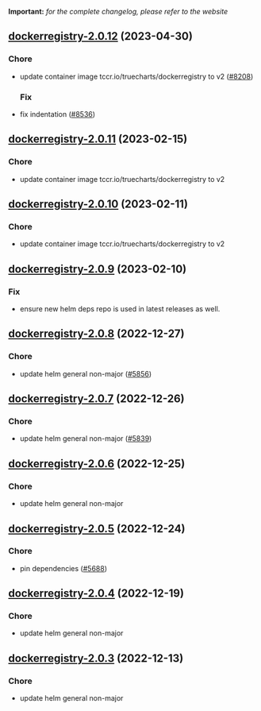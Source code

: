 **Important:**
*for the complete changelog, please refer to the website*




## [dockerregistry-2.0.12](https://github.com/truecharts/charts/compare/dockerregistry-2.0.11...dockerregistry-2.0.12) (2023-04-30)

### Chore

- update container image tccr.io/truecharts/dockerregistry to v2 ([#8208](https://github.com/truecharts/charts/issues/8208))
  
  ### Fix

- fix indentation ([#8536](https://github.com/truecharts/charts/issues/8536))
  
  


## [dockerregistry-2.0.11](https://github.com/truecharts/charts/compare/dockerregistry-2.0.10...dockerregistry-2.0.11) (2023-02-15)

### Chore

- update container image tccr.io/truecharts/dockerregistry to v2
  
  


## [dockerregistry-2.0.10](https://github.com/truecharts/charts/compare/dockerregistry-2.0.9...dockerregistry-2.0.10) (2023-02-11)

### Chore

- update container image tccr.io/truecharts/dockerregistry to v2
  
  


## [dockerregistry-2.0.9](https://github.com/truecharts/charts/compare/dockerregistry-2.0.8...dockerregistry-2.0.9) (2023-02-10)

### Fix

- ensure new helm deps repo is used in latest releases as well.
  
  


## [dockerregistry-2.0.8](https://github.com/truecharts/charts/compare/dockerregistry-2.0.7...dockerregistry-2.0.8) (2022-12-27)

### Chore

- update helm general non-major ([#5856](https://github.com/truecharts/charts/issues/5856))
  
  


## [dockerregistry-2.0.7](https://github.com/truecharts/charts/compare/dockerregistry-2.0.6...dockerregistry-2.0.7) (2022-12-26)

### Chore

- update helm general non-major ([#5839](https://github.com/truecharts/charts/issues/5839))
  
  


## [dockerregistry-2.0.6](https://github.com/truecharts/charts/compare/dockerregistry-2.0.5...dockerregistry-2.0.6) (2022-12-25)

### Chore

- update helm general non-major
  
  


## [dockerregistry-2.0.5](https://github.com/truecharts/charts/compare/dockerregistry-2.0.4...dockerregistry-2.0.5) (2022-12-24)

### Chore

- pin dependencies ([#5688](https://github.com/truecharts/charts/issues/5688))
  
  


## [dockerregistry-2.0.4](https://github.com/truecharts/charts/compare/dockerregistry-2.0.3...dockerregistry-2.0.4) (2022-12-19)

### Chore

- update helm general non-major
  
  


## [dockerregistry-2.0.3](https://github.com/truecharts/charts/compare/dockerregistry-2.0.2...dockerregistry-2.0.3) (2022-12-13)

### Chore

- update helm general non-major
  
  


